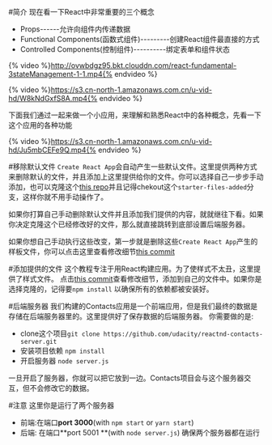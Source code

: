 #简介
现在看一下React中非常重要的三个概念
- Props------允许向组件内传递数据
- Functional Components(函数式组件)---------创建React组件最直接的方式
- Controlled Components(控制组件)----------绑定表单和组件状态

{% video %}http://ovwbdgz95.bkt.clouddn.com/react-fundamental-3stateManagement-1-1.mp4{% endvideo %}

{% video %}https://s3.cn-north-1.amazonaws.com.cn/u-vid-hd/W8kNdGxfS8A.mp4{% endvideo %}

下面我们通过一起来做一个小应用，来理解和熟悉React中的各种概念，先看一下这个应用的各种功能

{% video %}https://s3.cn-north-1.amazonaws.com.cn/u-vid-hd/Ju5mbCEFe9Q.mp4{% endvideo %}

#移除默认文件
`Create React App`会自动产生一些默认文件。这里提供两种方式来删除默认的文件，并且添加上这里提供给你的文件。你可以选择自己一步步手动添加，也可以克隆这个[this repo](https://github.com/udacity/reactnd-contacts-complete)并且记得chekout这个`starter-files-added`分支，这样你就不用手动操作了。

如果你打算自己手动删除默认文件并且添加我们提供的内容，就就继往下看。如果你决定克隆这个已经修改好的文件，那么就直接跳转到底部设置后端服务器。

如果你想自己手动执行这些改变，第一步就是删除这些`Create React App`产生的样板文件，你可以点击这里查看修改细节[this commit](https://github.com/udacity/reactnd-contacts-complete/commit/b1959521da8d914374bd2a61b17e55088ffab9f5)

#添加提供的文件
这个教程专注于用React构建应用。为了使样式不太丑，这里提供了样式文件。
点击[this commit](https://github.com/udacity/reactnd-contacts-complete/commit/6f38f078634d104a62e3024cab4cc2d592dd82f6)查看修改细节，添加到自己的文件中。如果你是选择克隆的，记得要`npm install`
以确保所有的依赖都被安装好。

#后端服务器
我们构建的Contacts应用是一个前端应用，但是我们最终的数据是存储在后端服务器里的。这里提供好了保存数据的后端服务器。
你需要做的是:
- clone这个项目`git clone https://github.com/udacity/reactnd-contacts-server.git`
- 安装项目依赖 `npm install`
- 开启服务器 `node server.js`

一旦开启了服务器，你就可以把它放到一边。Contacts项目会与这个服务器交互，但不会修改它的数据。

#注意
这里你是运行了两个服务器
- 前端:在端口**port 3000**(with `npm start` or `yarn start`)
- 后端: 在端口**port 5001 **(with `node server.js`)
确保两个服务器都在运行